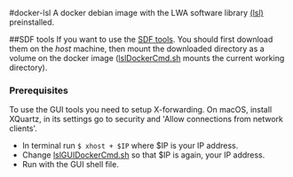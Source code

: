 #docker-lsl
A docker debian image with the LWA software library [(lsl)](https://fornax.phys.unm.edu/lwa/trac/wiki) preinstalled.

##SDF tools
If you want to use the [SDF tools](https://fornax.phys.unm.edu/lwa/trac/wiki/SessionGUI). You should first download them on the _host_ machine, then mount the downloaded directory as a volume on the docker image ([lslDockerCmd.sh](./lslDockerCmd.sh) mounts the current working directory).

### Prerequisites
To use the GUI tools you need to setup X-forwarding. On macOS, install XQuartz, in its settings go to security and 'Allow connections from network clients'.
- In terminal run `$ xhost + $IP` where $IP is your IP address.
- Change [lslGUIDockerCmd.sh](./lslGUIDockerCmd.sh) so that $IP is again, your IP address.
- Run with the GUI shell file.